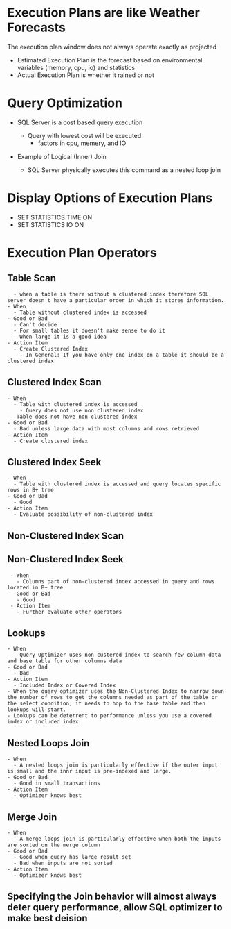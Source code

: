 # Execution Plans are like Weather Forecasts
  The execution plan window does not always operate exactly as projected
  - Estimated Execution Plan is the forecast based on environmental variables (memory, cpu, io) and statistics
  - Actual Execution Plan is whether it rained or not

# Query Optimization

 - SQL Server is a cost based query execution 
   - Query with lowest cost will be executed
     - factors in cpu, memery, and IO
 
 - Example of Logical (Inner) Join
   - SQL Server physically executes this command as a nested loop join

# Display Options of Execution Plans

 - SET STATISTICS TIME ON
 - SET STATISTICS IO ON

# Execution Plan Operators

  ## Table Scan 
      - when a table is there without a clustered index therefore SQL server doesn't have a particular order in which it stores information.
    - When
      - Table without clustered index is accessed
    - Good or Bad
      - Can't decide
      - For small tables it doesn't make sense to do it
      - When large it is a good idea
    - Action Item
      - Create Clustered Index
        - In General: If you have only one index on a table it should be a clustered index

  ## Clustered Index Scan
    - When
      - Table with clustered index is accessed
        - Query does not use non clustered index
	-  Table does not have non clustered index
    - Good or Bad
      - Bad unless large data with most columns and rows retrieved
    - Action Item
      - Create clustered index

  ## Clustered Index Seek
    - When
      - Table with clustered index is accessed and query locates specific rows in B+ tree
    - Good or Bad
      - Good
    - Action Item
      - Evaluate possibility of non-clustered index

  ## Non-Clustered Index Scan
   
   ## Non-Clustered Index Seek
     - When
       - Columns part of non-clustered index accessed in query and rows located in B+ tree
     - Good or Bad
       - Good
     - Action Item
       - Further evaluate other operators
  
  ## Lookups
    - When
      - Query Optimizer uses non-custered index to search few column data and base table for other columns data
    - Good or Bad
      - Bad
    - Action Item
      - Included Index or Covered Index
    - When the query optimizer uses the Non-Clustered Index to narrow down the number of rows to get the columns needed as part of the table or the select condition, it needs to hop to the base table and then lookups will start.  
    - Lookups can be deterrent to performance unless you use a covered index or included index

  ## Nested Loops Join
    - When 
      - A nested loops join is particularly effective if the outer input is small and the innr input is pre-indexed and large.
    - Good or Bad
      - Good in small transactions
    - Action Item
      - Optimizer knows best
  
  ## Merge Join
    - When
      - A merge loops join is particularly effective when both the inputs are sorted on the merge column
    - Good or Bad
      - Good when query has large result set
      - Bad when inputs are not sorted
    - Action Item
      - Optimizer knows best

  ## Specifying the Join behavior will almost always deter query performance, allow SQL optimizer to make best deision
